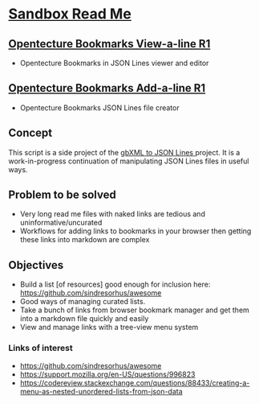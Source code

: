 # [Sandbox Read Me]( index.html )


## [Opentecture Bookmarks View-a-line R1]( https://opentecture.github.io/resources/sandbox/view-a-line-bookmarks.html )

* Opentecture Bookmarks in JSON Lines viewer and editor

## [Opentecture Bookmarks Add-a-line R1]( https://opentecture.github.io/resources/sandbox/add-a-line-bookmarks.html )

* Opentecture Bookmarks JSON Lines file creator

## Concept

This script is a side project of the <a href="https://www.ladybug.tools/spider/#sandbox/gbxml-to-json-lines/" target="_blank">gbXML to JSON Lines </a> project. It is a work-in-progress continuation of manipulating JSON Lines files in useful ways.

## Problem to be solved

* Very long read me files with naked links are tedious and uninformative/uncurated
* Workflows for adding links to bookmarks in your browser then getting these links into markdown are complex
## Objectives

* Build a list [of resources] good enough for inclusion here: https://github.com/sindresorhus/awesome
* Good ways of managing curated lists.
* Take a bunch of links from browser bookmark manager and get them into a markdown file quickly and easily
* View and manage links with a tree-view menu system

### Links of interest

* https://github.com/sindresorhus/awesome
* https://support.mozilla.org/en-US/questions/996823
* https://codereview.stackexchange.com/questions/88433/creating-a-menu-as-nested-unordered-lists-from-json-data


